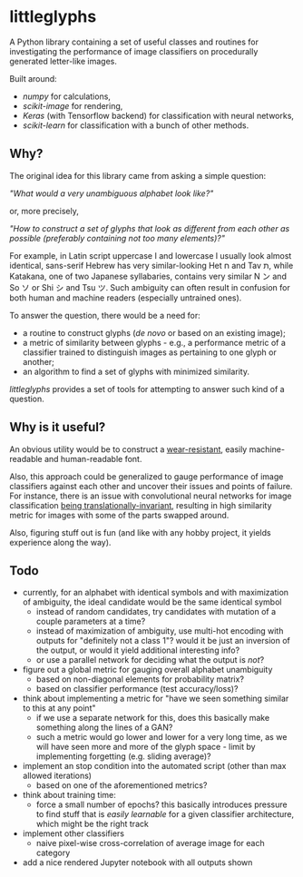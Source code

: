 # littleglyphs
A Python library containing a set of useful classes and routines for investigating the performance of image classifiers 
on procedurally generated letter-like images. 

Built around:
* _numpy_ for calculations, 
* _scikit-image_ for rendering, 
* _Keras_ (with Tensorflow backend) for classification with neural networks,
* _scikit-learn_ for classification with a bunch of other methods.

## Why?
The original idea for this library came from asking a simple question: 

_"What would a very unambiguous alphabet look like?"_

or, more precisely,

_"How to construct a set of glyphs that look as different from each other as possible (preferably containing not too many elements)?"_

For example, in Latin script uppercase I and lowercase l usually look almost identical, 
sans-serif Hebrew has very similar-looking Het ח and Tav ת,
while Katakana, one of two Japanese syllabaries, contains very similar N ン and So ソ or Shi シ and Tsu ツ.
Such ambiguity can often result in confusion for both human and machine readers (especially untrained ones).

To answer the question, there would be a need for: 
* a routine to construct glyphs (_de novo_ or based on an existing image);
* a metric of similarity between glyphs - e.g., a performance metric of a classifier trained to distinguish images as pertaining
to one glyph or another;
* an algorithm to find a set of glyphs with minimized similarity.

_littleglyphs_ provides a set of tools for attempting to answer such kind of a question.

## Why is it useful?
An obvious utility would be to construct a [wear-resistant](https://i.imgur.com/lcrC9VB.png), easily machine-readable 
and human-readable font.

Also, this approach could be generalized to gauge performance of image classifiers against each other and uncover their 
issues and points of failure. For instance, there is an issue with convolutional neural networks for image classification
[being translationally-invariant](https://medium.com/ai%C2%B3-theory-practice-business/understanding-hintons-capsule-networks-part-i-intuition-b4b559d1159b), 
resulting in high similarity metric for images with some of the parts swapped around.

Also, figuring stuff out is fun (and like with any hobby project, it yields experience along the way).

## Todo

* currently, for an alphabet with identical symbols and with maximization of ambiguity, the ideal candidate would be the same identical symbol
  * instead of random candidates, try candidates with mutation of a couple parameters at a time?
  * instead of maximization of ambiguity, use multi-hot encoding with outputs for "definitely not a class 1"? would it be just an inversion of the output, or would it yield additional interesting info?
  * or use a parallel network for deciding what the output is _not_?
* figure out a global metric for gauging overall alphabet unambiguity
  * based on non-diagonal elements for probability matrix?
  * based on classifier performance (test accuracy/loss)?
* think about implementing a metric for "have we seen something similar to this at any point"
  * if we use a separate network for this, does this basically make something along the lines of a GAN?
  * such a metric would go lower and lower for a very long time, as we will have seen more and more of the glyph space - limit by implementing forgetting (e.g. sliding average)? 
* implement an stop condition into the automated script (other than max allowed iterations)
  * based on one of the aforementioned metrics?
* think about training time:
  * force a small number of epochs? this basically introduces pressure to find stuff that is _easily learnable_ for a given classifier architecture, which might be the right track
* implement other classifiers
  * naive pixel-wise cross-correlation of average image for each category
* add a nice rendered Jupyter notebook with all outputs shown
